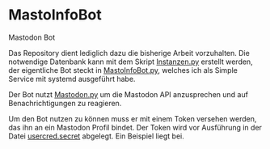 # MastoInfoBot
Mastodon Bot

Das Repository dient lediglich dazu die bisherige Arbeit vorzuhalten. Die notwendige Datenbank kann mit dem Skript [Instanzen.py](/Instanzen.py) erstellt werden, der eigentliche Bot steckt in [MastoInfoBot.py](/MastoInfoBot.py), welches ich als Simple Service mit systemd ausgeführt habe.

Der Bot nutzt [Mastodon.py](https://pypi.org/project/Mastodon.py/) um die Mastodon API anzusprechen und auf Benachrichtigungen zu reagieren.

Um den Bot nutzen zu können muss er mit einem Token versehen werden, das ihn an ein Mastodon Profil bindet. Der Token wird vor Ausführung in der Datei [usercred.secret](/usercred.secret) abgelegt. Ein Beispiel liegt bei.
